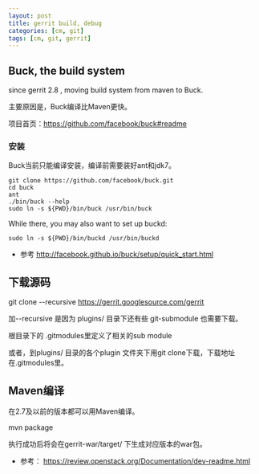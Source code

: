 ```yaml
---
layout: post
title: gerrit build, debug
categories: [cm, git]
tags: [cm, git, gerrit]
---
```


## Buck, the build system

 
since gerrit 2.8 , moving build system from maven to Buck.

主要原因是，Buck编译比Maven更快。
 
项目首页：<https://github.com/facebook/buck#readme>



### 安装

Buck当前只能编译安装，编译前需要装好ant和jdk7。

```
git clone https://github.com/facebook/buck.git
cd buck
ant
./bin/buck --help
sudo ln -s ${PWD}/bin/buck /usr/bin/buck
```

While there, you may also want to set up buckd:

```
sudo ln -s ${PWD}/bin/buckd /usr/bin/buckd
```
 
* 参考 <http://facebook.github.io/buck/setup/quick_start.html>
 
 
 
 
## 下载源码

 
git clone --recursive https://gerrit.googlesource.com/gerrit

加--recursive 是因为 plugins/ 目录下还有些 git-submodule 也需要下载。

根目录下的 .gitmodules里定义了相关的sub module
 
或者，到plugins/ 目录的各个plugin 文件夹下用git clone下载，下载地址在.gitmodules里。




## Maven编译

 
在2.7及以前的版本都可以用Maven编译。

mvn package

执行成功后将会在gerrit-war/target/ 下生成对应版本的war包。
 
* 参考： <https://review.openstack.org/Documentation/dev-readme.html>
 
